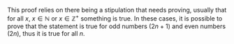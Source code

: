 This proof relies on there being a stipulation that needs proving, usually that for all $x$, $x \in \mathbb{N}$ or $x \in \mathbb{Z}^+$ something is true. In these cases, it is possible to prove that the statement is true for odd numbers ($2n+1$) and even numbers ($2n$), thus it is true for all $n$.